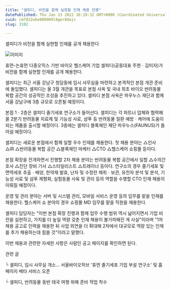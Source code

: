 ```yaml
---
title: "셀피디, 비전을 함께 실현할 인재 채용 진행"
datePublished: Thu Jan 13 2022 16:19:32 GMT+0000 (Coordinated Universal Time)
cuid: cm7022ube000909l8ger8dajc
slug: 3102

---
```



셀피디가 비전을 함께 실현할 인재를 공개 채용한다

![이미지](https://cdn.hashnode.com/res/hashnode/image/upload/v1739252576786/6d3f505b-37d9-467c-9bf0-40a85b68f40e.jpeg)

휴먼-논휴먼 다중오믹스 기반 바이오 헬스케어 기업 셀피디(공동대표 주현ㆍ김미자)가 비전을 함께 실현할 인재를 공개 채용한다.

셀피디는 최근 서울 강남구 청담동에 임시 사무실을 마련하고 본격적인 본점 개관 준비에 돌입했다. 셀피디는 올 3월 개관을 목표로 본점 사옥 및 국내 최초 바이오 반려동물 복합 공간의 성공적인 조성을 추진하고 있다. 셀피디 본점 사옥은 파우누스 재단과 함께 서울 강남구에 3층 규모로 오픈될 예정이다.

본점 1ㆍ2층은 셀피디 줄기세포 연구소가 들어선다. 셀피디는 각 파트너 업체와 협력해 올 2분기 반려동물 치료제 및 기능성 사료, 샴푸 등 반려동물 질환 예방ㆍ케어에 도움이 되는 제품을 출시할 예정이다. 3층에는 셀피디 블록체인 재단 파우누스(FAUNUS)가 들어설 예정이다.

셀피디는 새로운 본점에서 함께 일할 우수 인재를 채용한다. 첫 채용 분야는 △인사 △IR △반려동물 복합 공간 △블록체인 마케터 △CTO △헬스케어 쇼핑몰 등이다.

본점 확장을 전개하면서 진행할 2차 채용 분야는 반려동물 복합 공간에서 일할 △수의간호사 △진단 장비 기사 △스타일리스트 △트레이너 등이다. 연구소의 경우 줄기세포 및 면역세포 추출ㆍ배양, 한약재 발효, 난자 및 수정란 채취ㆍ보관, 유전자 분석 및 분석, 기능성 사료 및 샴푸 제형화, 실험동물 사육 및 관리 등의 역할을 수행할 CTO 인재 채용이 이뤄질 예정이다.

운영 및 관리 분야는 서버 및 시스템 관리, 모바일 서비스 운영 등의 임무를 맡을 인재를 채용한다. 헬스케어 쇼 분야의 경우 쇼핑몰 MD 임무를 맡을 직원을 채용한다.

셀피디 담당자는 "이번 본점 확장 진행과 함께 업무 수행 범위 역시 넓어지면서 기업 비전을 실현하고, 가치를 더 높일 역량 갖춘 인재 채용이 불가피해진 게 사실"이라며 "1차 채용 공고로 인력을 채용한 뒤 사업 외연을 더 확대해 2차에서 대규모로 역량 있는 인재를 추가 채용하는데 힘쓸 것"이라고 말했다.

이번 채용과 관련한 자세한 사항은 사람인 공고 페이지를 확인하면 된다.

관련 글

└ 셀피디, 임시 사무실 개소... 서울바이오허브 '휴먼 줄기세포 기업 부설 연구소' 및 홈페이지 베타 서비스 오픈

└ 셀피디, 반려동물 동반 태국 여행 위해 준비 작업 착수